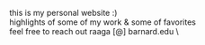 this is my personal website :) \
highlights of some of my work & some of favorites \
feel free to reach out raaga [@] barnard.edu \

